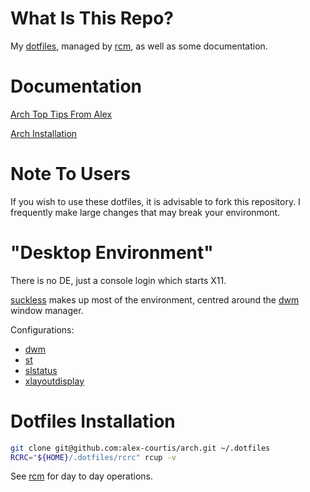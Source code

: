 # What Is This Repo?

My [dotfiles](http://dotfiles.github.io), managed by [rcm](https://github.com/thoughtbot/rcm), as well as some documentation.

# Documentation

[Arch Top Tips From Alex](doc/arch-tips.md)

[Arch Installation](doc/arch-install.md)

# Note To Users

If you wish to use these dotfiles, it is advisable to fork this repository. I frequently make large changes that may break your environmont.

# "Desktop Environment"

There is no DE, just a console login which starts X11.

[suckless](http://suckless.org/) makes up most of the environment, centred around the [dwm](http://dwm.suckless.org/) window manager.

Configurations:
* [dwm](https://github.com/alex-courtis/dwm/)
* [st](https://github.com/alex-courtis/st/)
* [slstatus](https://github.com/alex-courtis/slstatus/)
* [xlayoutdisplay](https://github.com/alex-courtis/xlayoutdisplay/)

# Dotfiles Installation

```sh
git clone git@github.com:alex-courtis/arch.git ~/.dotfiles
RCRC="${HOME}/.dotfiles/rcrc" rcup -v
```

See [rcm](https://github.com/thoughtbot/rcm) for day to day operations.


